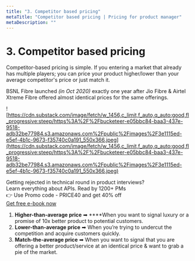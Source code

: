 ```yaml
---
title: "3. Competitor based pricing"
metaTitle: "Competitor based pricing | Pricing for product manager"
metaDescription: ""
---
```


# 3. Competitor based pricing

Competitor-based pricing is simple. If you entering a market that already has multiple players; you can price your product higher/lower than your average competitor's price or just match it.

BSNL Fibre launched *(in Oct 2020)* exactly one year after Jio Fibre & Airtel Xtreme Fibre offered almost identical prices for the same offerings.

![https://cdn.substack.com/image/fetch/w_1456,c_limit,f_auto,q_auto:good,fl_progressive:steep/https%3A%2F%2Fbucketeer-e05bbc84-baa3-437e-9518-adb32be77984.s3.amazonaws.com%2Fpublic%2Fimages%2F3e1115ed-e5ef-4b1c-9673-f35740c0a191_550x366.jpeg](https://cdn.substack.com/image/fetch/w_1456,c_limit,f_auto,q_auto:good,fl_progressive:steep/https%3A%2F%2Fbucketeer-e05bbc84-baa3-437e-9518-adb32be77984.s3.amazonaws.com%2Fpublic%2Fimages%2F3e1115ed-e5ef-4b1c-9673-f35740c0a191_550x366.jpeg)

<div class="card-1-container">
<div class="left-side"> 
<div class="left-info">
  <div class="h3"> <span> Getting rejected in technical round in product interviews?
 </span> </div>
  <div class="h3-meta"> Learn everything about APIs. Read by 1200+ PMs</div>
    <div class="h4-meta mt-4"> 👉 Use Promo code - PRICE40 and get 40% off</div>
</div>

</div>
<div class="right-side">
<div class="btn btn-danger">
   <a class="link" href="https://apiforpm.tech?utm_source=pricingebook"> Get free e-book now  </a>
</div>    
</div>
</div>

1. **Higher-than-average price** ➡  ****When you want to signal luxury or a promise of 10x better product to potential customers.
2. **Lower-than-average price** ➡ When you’re trying to undercut the competition and acquire customers quickly.
3. **Match-the-average price** ➡ When you want to signal that you are offering a better product/service at an identical price & want to grab a pie of the market.
